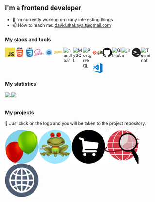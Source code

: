 ## I'm a frontend developer

- 🔭 I’m currently working on many interesting things
- 📫 How to reach me: david.shakaya.t@gmail.com

### My stack and tools

<img align="left" alt="JavaScript" width="32px" src="https://raw.githubusercontent.com/github/explore/80688e429a7d4ef2fca1e82350fe8e3517d3494d/topics/javascript/javascript.png" />

<img align="left" alt="HTML5" width="32px" src="https://raw.githubusercontent.com/github/explore/80688e429a7d4ef2fca1e82350fe8e3517d3494d/topics/html/html.png" />

<img align="left" alt="CSS3" width="32px" src="https://raw.githubusercontent.com/github/explore/80688e429a7d4ef2fca1e82350fe8e3517d3494d/topics/css/css.png" />

<img align="left" alt="Sass" width="32px" src="https://raw.githubusercontent.com/github/explore/80688e429a7d4ef2fca1e82350fe8e3517d3494d/topics/sass/sass.png" />

<img align="left" alt="MySQL" width="32px" src="https://raw.githubusercontent.com/github/explore/80688e429a7d4ef2fca1e82350fe8e3517d3494d/topics/webpack/webpack.png" />

<img align="left" alt="MySQL" width="32px" src="https://raw.githubusercontent.com/github/explore/80688e429a7d4ef2fca1e82350fe8e3517d3494d/topics/babel/babel.png" />

<img align="left" alt="handlbar" width="32px" src="https://assets.getpop.org/wp-content/plugins/getpop-processors/img/documentation/logos/handlebars.png" />

<img align="left" alt="MySQL" width="32px" src="https://2.bp.blogspot.com/-KVFNcyNJpmc/XIe-Sqa674I/AAAAAAAAIuk/VRK5WWydfD4yjMq_AkU6B2h3WAROEvOMgCK4BGAYYCw/s1600/logo%2Bfigma%2Bicon.png" />

<img align="left" alt="PostgreSQL" width="32px" src="https://pngicon.ru/file/uploads/photoshop.png" />

<img align="left" alt="Git" width="32px" src="https://raw.githubusercontent.com/github/explore/80688e429a7d4ef2fca1e82350fe8e3517d3494d/topics/git/git.png" />

<img align="left" alt="GitHub" width="32px" src="https://raw.githubusercontent.com/github/explore/78df643247d429f6cc873026c0622819ad797942/topics/github/github.png" />

<img align="left" alt="GitHub" width="32px" src="https://encrypted-tbn0.gstatic.com/images?q=tbn:ANd9GcTIu3Fs02CRGXWt5f2oacau6fRRjlQQuGuiguICdvSTL01hFtphJpTsG7Ye77rL-gReqG4&usqp=CAU" />

<img align="left" alt="jira" width="32px" src="https://encrypted-tbn0.gstatic.com/images?q=tbn:ANd9GcTR-37zvIv_B5boKsLp6jyavB6h5Mnu305v4B3TIoYdk4ShEUNnrsIlcSGHTegWbRfM2xQ&usqp=CAU" />

<img align="left" alt="Terminal" width="32px" src="https://raw.githubusercontent.com/github/explore/80688e429a7d4ef2fca1e82350fe8e3517d3494d/topics/terminal/terminal.png" />

<img align="left" alt="Terminal" width="32px" src="https://upload.wikimedia.org/wikipedia/ru/thumb/c/c8/%D0%9B%D0%BE%D0%B3%D0%BE%D1%82%D0%B8%D0%BF_PhpStorm.svg/1024px-%D0%9B%D0%BE%D0%B3%D0%BE%D1%82%D0%B8%D0%BF_PhpStorm.svg.png" />

<img alt="Visual Studio Code" width="32px" src="https://raw.githubusercontent.com/github/explore/80688e429a7d4ef2fca1e82350fe8e3517d3494d/topics/visual-studio-code/visual-studio-code.png" />

<br>

### My statistics

<div id="flex">
<a href="(https://github.com/david-shakaya/github-readme-stats">
<img width="400px" align="center" src="https://github-readme-stats.vercel.app/api?username=david-shakaya&show_icons=true" />
</a>
<a href="(https://github.com/david-shakaya/github-readme-stats">
<img  width="335px" align="center" src="https://github-readme-stats.vercel.app/api/top-langs/?username=david-shakaya&layout=compact" />
</a>
<div/>

<!-- <style>
#flex {display:flex}
</style> -->

<!-- <a href="https://github.com/anuraghazra/convoychat">
  <img align="center" src="https://github-readme-stats.vercel.app/api/pin/?username=anuraghazra&repo=convoychat" />
</a> -->

<br>

### My projects

📌 Just click on the logo and you will be taken to the project repository.

<a href="https://github.com/david-shakaya/change-theme">
<img align="left" alt="game-air" width="110px" src="./images/game-air.png"
title="game Air balls" />
<a/>

<a href="https://github.com/david-shakaya/game-dice-click">
<img align="left" alt="game-frog" width="110px" src="./images/game-frog.png"
 title="game Frog" />
<a/>

<a href="https://github.com/david-shakaya/shopping-cart-Vanilla-js">
<img align="left" alt="shopping cart" width="110px" src="./images/2q.png" title="Shopping cart application"/>
<a/>

<a href="https://github.com/david-shakaya/goit-js-hw-13-image-finder">
<img align="left" alt="IMG finder" width="110px" src="./images/q4.png" title="Image search application" />
<a/>

<a href="https://github.com/david-shakaya/-goit-markup-hw-08">
<img align="left" alt="Web site" width="110px"  src="./images/q6.png"
 title="Web site" />
<a/>
<!-- Image search application -->

